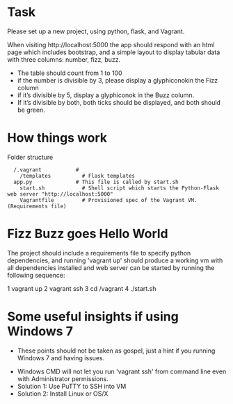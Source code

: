 # Task
Please set up a new project, using python, flask, and Vagrant.

When visiting http://localhost:5000 the app should respond with an html page which includes
bootstrap, and a simple layout to display tabular data with three columns: number, fizz, buzz.
- The table should count from 1 to 100
- if the number is divisible by 3, please display a glyphicon­ok​in the Fizz column
- if it’s divisible by 5, display a glyphicon­ok i​n the Buzz column.
- If it’s divisible by both, both ticks should be displayed, and both should be green.


# How things work
Folder structure

```
  /.vagrant           #
	/templates          # Flask templates  
  app.py              # This file is called by start.sh
	start.sh            # Shell script which starts the Python-Flask web server "http://localhost:5000"
	Vagrantfile         # Provisioned spec of the Vagrant VM.(Requirements file)

```


# Fizz Buzz goes Hello World
The project should include a requirements file to specify python dependencies, and running
'vagrant up​' should produce a working vm with all dependencies installed and
web server can be started by running the following sequence:

1 vagrant up
2 vagrant ssh
3 cd /vagrant
4 ./start.sh


# Some useful insights if using Windows 7
* These points should not be taken as gospel, just a hint if you running Windows 7 and having issues.

- Windows CMD will not let you run 'vagrant ssh' from command line even with Administrator permissions.
- Solution 1: Use PuTTY to SSH into VM
- Solution 2: Install Linux or OS/X
